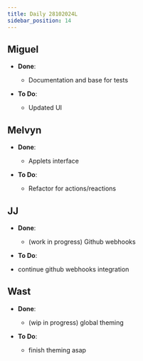```yaml
---
title: Daily 28102024L
sidebar_position: 14
---
```


## Miguel

- **Done**:
  - Documentation and base for tests

- **To Do**:
  - Updated UI

## Melvyn

- **Done**:
  - Applets interface

- **To Do**:
  - Refactor for actions/reactions


## JJ

- **Done**:
  - (work in progress) Github webhooks

- **To Do**:
 - continue github webhooks integration

## Wast

- **Done**:
  - (wip in progress) global theming

- **To Do**:
  - finish theming asap
